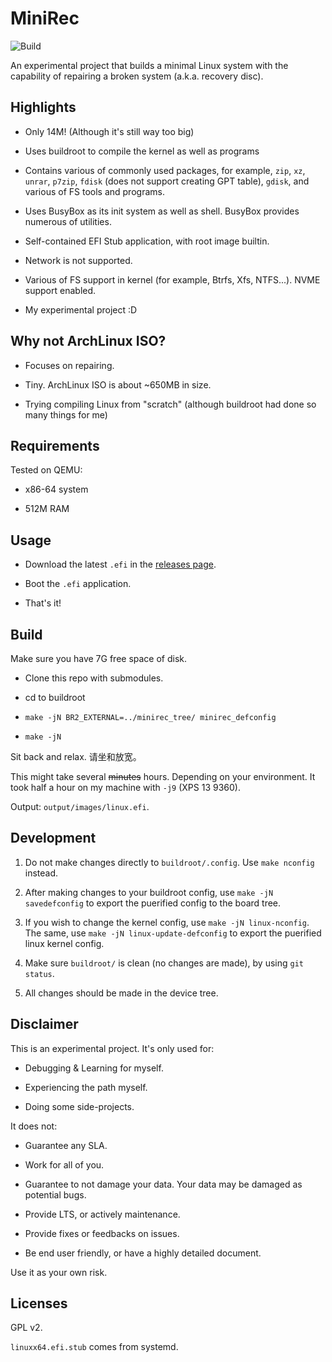 # MiniRec

![Build](https://github.com/Trumeet/MiniRec/workflows/Build/badge.svg)

An experimental project that builds a minimal Linux system with the capability of repairing a broken system (a.k.a. recovery disc).

## Highlights

* Only 14M! (Although it's still way too big)

* Uses buildroot to compile the kernel as well as programs

* Contains various of commonly used packages, for example, `zip`, `xz`, `unrar`, `p7zip`, `fdisk` (does not support creating GPT table), `gdisk`, and various of FS tools and programs.

* Uses BusyBox as its init system as well as shell. BusyBox provides numerous of utilities.

* Self-contained EFI Stub application, with root image builtin.

* Network is not supported.

* Various of FS support in kernel (for example, Btrfs, Xfs, NTFS...). NVME support enabled.

* My experimental project :D

## Why not ArchLinux ISO?

* Focuses on repairing.

* Tiny. ArchLinux ISO is about ~650MB in size. 

* Trying compiling Linux from "scratch" (although buildroot had done so many things for me)

## Requirements

Tested on QEMU:

* x86-64 system

* 512M RAM

## Usage

* Download the latest `.efi` in the [releases page](https://github.com/Trumeet/MiniRec/releases/latest).

* Boot the `.efi` application. 

* That's it!

## Build

Make sure you have 7G free space of disk.

* Clone this repo with submodules.

* cd to buildroot

* `make -jN BR2_EXTERNAL=../minirec_tree/ minirec_defconfig`

* `make -jN`

Sit back and relax. 请坐和放宽。

This might take several ~~minutes~~ hours. Depending on your environment. It took half a hour on my machine with `-j9` (XPS 13 9360). 

Output: `output/images/linux.efi`.

## Development

1. Do not make changes directly to `buildroot/.config`. Use `make nconfig` instead.

2. After making changes to your buildroot config, use `make -jN savedefconfig` to export the puerified config to the board tree.

3. If you wish to change the kernel config, use `make -jN linux-nconfig`. The same, use `make -jN linux-update-defconfig` to export the puerified linux kernel config.

4. Make sure `buildroot/` is clean (no changes are made), by using `git status`.

5. All changes should be made in the device tree.

## Disclaimer

This is an experimental project. It's only used for:

* Debugging & Learning for myself.

* Experiencing the path myself.

* Doing some side-projects.

It does not:

* Guarantee any SLA.

* Work for all of you.

* Guarantee to not damage your data. Your data may be damaged as potential bugs.

* Provide LTS, or actively maintenance.

* Provide fixes or feedbacks on issues.

* Be end user friendly, or have a highly detailed document.

Use it as your own risk.

## Licenses

GPL v2. 

`linuxx64.efi.stub` comes from systemd.
